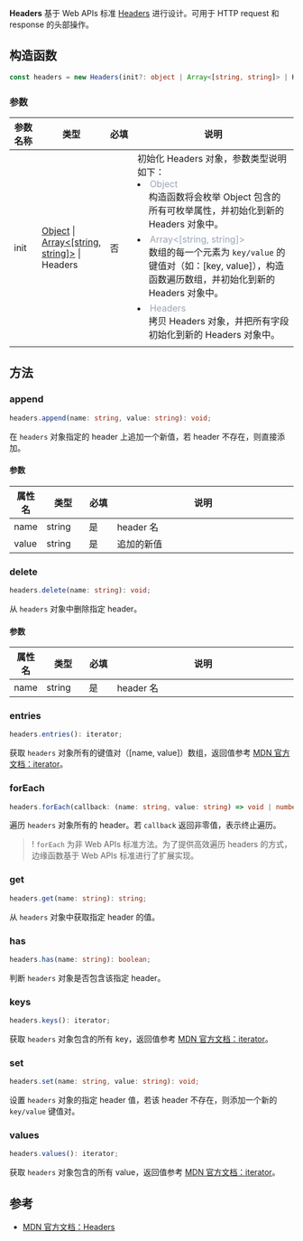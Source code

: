 **Headers** 基于 Web APIs 标准 [Headers](https://developer.mozilla.org/en-US/docs/Web/API/Headers) 进行设计。可用于 HTTP request 和 response 的头部操作。

## 构造函数

```typescript
const headers = new Headers(init?: object | Array<[string, string]> | Headers);
```

### 参数
<table>
  <thead>
    <tr>
      <th width="10%">参数名称</th>
      <th width="20%">类型</th>
      <th width="10%">必填</th>
      <th width="60%">说明</th>
    </tr>
  </thead>
  <tbody>
    <tr>
      <td>init</td>
      <td>
        <a href="https://developer.mozilla.org/en-US/docs/Web/JavaScript/Reference/Global_Objects/Object">Object</a> | </br>
        <a href="https://developer.mozilla.org/en-US/docs/Web/JavaScript/Reference/Global_Objects/Array">Array&lt;[string, string]&gt;</a> | </br>
        Headers
      </td>
      <td>否</td>
      <td>
        初始化 Headers 对象，参数类型说明如下：<br/>
        <li>
          <font color="#9ba6b7">Object</font><br/>
          <div style="padding-left: 20px;padding-bottom: 6px">
            构造函数将会枚举 Object 包含的所有可枚举属性，并初始化到新的 Headers 对象中。
          </div> 
        </li>
        <li>
          <font color="#9ba6b7">Array&lt;[string, string]&gt;</font><br/>
          <div style="padding-left: 20px;padding-bottom: 6px">
            数组的每一个元素为 <code>key/value</code> 的键值对（如：[key, value]），构造函数遍历数组，并初始化到新的 Headers 对象中。
          </div> 
        </li>
        <li>
          <font color="#9ba6b7">Headers</font><br/>
          <div style="padding-left: 20px;padding-bottom: 6px">
            拷贝 Headers 对象，并把所有字段初始化到新的 Headers 对象中。
          </div> 
        </li>
      </td>
    </tr>
  </tbody>
</table>

## 方法
### append

```typescript
headers.append(name: string, value: string): void;
```

在 `headers` 对象指定的 header 上追加一个新值，若 header 不存在，则直接添加。

#### 参数
<table>
	<thead>
		<tr>
			<th width="10%">属性名</th>
			<th width="15%">类型</th>
			<th width="10%">必填</th>
			<th width="65%">说明</th>
	</tr>
	</thead>
	<tbody>
		<tr>
			<td>name</td>
			<td>string</td>
			<td>是</td>
			<td>header 名</td>
		</tr>
    <tr>
			<td>value</td>
			<td>string</td>
			<td>是</td>
			<td>追加的新值</td>
		</tr>
	</tbody>
</table>

### delete
```typescript
headers.delete(name: string): void;
```

从 `headers` 对象中删除指定 header。

#### 参数
<table>
	<thead>
		<tr>
			<th width="10%">属性名</th>
			<th width="15%">类型</th>
			<th width="10%">必填</th>
			<th width="65%">说明</th>
	</tr>
	</thead>
	<tbody>
		<tr>
			<td>name</td>
			<td>string</td>
			<td>是</td>
			<td>header 名</td>
		</tr>
	</tbody>
</table>


### entries
```typescript
headers.entries(): iterator;
```

获取 `headers` 对象所有的键值对（[name, value]）数组，返回值参考 [MDN 官方文档：iterator](https://developer.mozilla.org/en-US/docs/Web/JavaScript/Reference/Iteration_protocols)。

### forEach
```typescript
headers.forEach(callback: (name: string, value: string) => void | number): void;
```

遍历 `headers` 对象所有的 header。若 `callback` 返回非零值，表示终止遍历。

>! `forEach` 为非 Web APIs 标准方法。为了提供高效遍历 headers 的方式，边缘函数基于 Web APIs 标准进行了扩展实现。

### get
```typescript
headers.get(name: string): string;
```

从 `headers` 对象中获取指定 header 的值。

### has
```typescript
headers.has(name: string): boolean;
```
判断 `headers` 对象是否包含该指定 header。

### keys
```typescript
headers.keys(): iterator;
```

获取 `headers` 对象包含的所有 key，返回值参考 [MDN 官方文档：iterator](https://developer.mozilla.org/en-US/docs/Web/JavaScript/Reference/Iteration_protocols)。

### set
```typescript
headers.set(name: string, value: string): void;
```
设置 `headers` 对象的指定 header 值，若该 header 不存在，则添加一个新的 <code>key/value</code> 键值对。

### values
```typescript
headers.values(): iterator;
```
获取 `headers` 对象包含的所有 value，返回值参考 [MDN 官方文档：iterator](https://developer.mozilla.org/en-US/docs/Web/JavaScript/Reference/Iteration_protocols)。


## 参考
- [MDN 官方文档：Headers](https://developer.mozilla.org/en-US/docs/Web/API/Headers)
